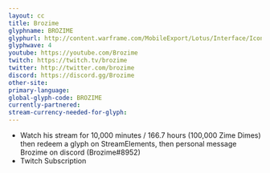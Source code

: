```yaml
---
layout: cc
title: Brozime
glyphname: BROZIME
glyphurl: http://content.warframe.com/MobileExport/Lotus/Interface/Icons/Player/ContentCreators/Brozime.png
glyphwave: 4
youtube: https://youtube.com/Brozime
twitch: https://twitch.tv/brozime
twitter: http://twitter.com/brozime
discord: https://discord.gg/Brozime
other-site: 
primary-language: 
global-glyph-code: BROZIME
currently-partnered: 
stream-currency-needed-for-glyph: 
---
```

* Watch his stream for 10,000 minutes / 166.7 hours (100,000 Zime Dimes) then redeem a glyph on StreamElements, then personal message Brozime on discord (Brozime#8952)
* Twitch Subscription
